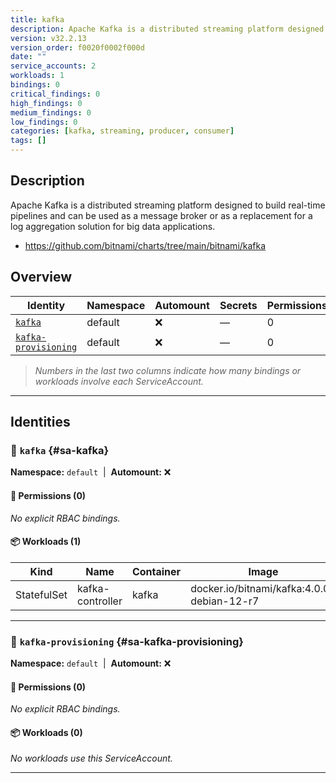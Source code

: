 ```yaml
---
title: kafka
description: Apache Kafka is a distributed streaming platform designed to build real-time pipelines and can be used as a message broker or as a replacement for a log aggregation solution for big data applications.
version: v32.2.13
version_order: f0020f0002f000d
date: ""
service_accounts: 2
workloads: 1
bindings: 0
critical_findings: 0
high_findings: 0
medium_findings: 0
low_findings: 0
categories: [kafka, streaming, producer, consumer]
tags: []
---
```


## Description

Apache Kafka is a distributed streaming platform designed to build real-time pipelines and can be used as a message broker or as a replacement for a log aggregation solution for big data applications.

- https://github.com/bitnami/charts/tree/main/bitnami/kafka

## Overview

| Identity                                       | Namespace | Automount | Secrets | Permissions | Workloads | Risk |
| ---------------------------------------------- | --------- | --------- | ------- | ----------- | --------- | ---- |
| [`kafka`](#sa-kafka)                           | default   | ❌        | —       | 0           | 1         | —    |
| [`kafka-provisioning`](#sa-kafka-provisioning) | default   | ❌        | —       | 0           | 0         | —    |

> _Numbers in the last two columns indicate how many bindings or workloads involve each ServiceAccount._

---

## Identities

### 🤖 `kafka` {#sa-kafka}

**Namespace:** `default` &nbsp;|&nbsp; **Automount:** ❌

#### 🔑 Permissions (0)

_No explicit RBAC bindings._

#### 📦 Workloads (1)

| Kind        | Name             | Container | Image                                      |
| ----------- | ---------------- | --------- | ------------------------------------------ |
| StatefulSet | kafka-controller | kafka     | docker.io/bitnami/kafka:4.0.0-debian-12-r7 |

---

### 🤖 `kafka-provisioning` {#sa-kafka-provisioning}

**Namespace:** `default` &nbsp;|&nbsp; **Automount:** ❌

#### 🔑 Permissions (0)

_No explicit RBAC bindings._

#### 📦 Workloads (0)

_No workloads use this ServiceAccount._

---
